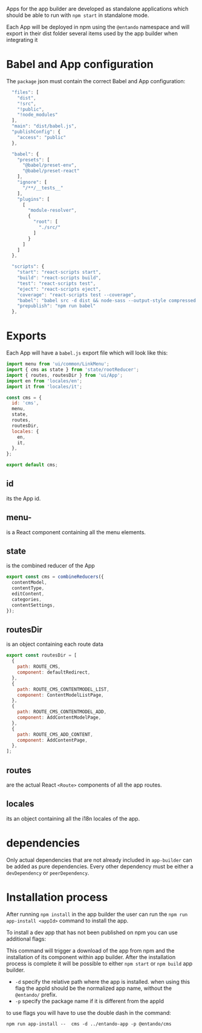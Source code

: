 Apps for the app builder are developed as standalone applications which should be able to run with `npm start` in standalone mode.

Each App will be deployed in npm using the `@entando` namespace and will export in their dist folder several items used by the app builder when integrating it

# Babel and App configuration
The `package` json must contain the correct Babel and App configuration:

```js
  "files": [
    "dist",
    "!src",
    "!public",
    "!node_modules"
  ],
  "main": "dist/babel.js",
  "publishConfig": {
    "access": "public"
  },
```

```js
  "babel": {
    "presets": [
      "@babel/preset-env",
      "@babel/preset-react"
    ],
    "ignore": [
      "/**/__tests__"
    ],
    "plugins": [
      [
        "module-resolver",
        {
          "root": [
            "./src/"
          ]
        }
      ]
    ]
  },
```

```js
  "scripts": {
    "start": "react-scripts start",
    "build": "react-scripts build",
    "test": "react-scripts test",
    "eject": "react-scripts eject",
    "coverage": "react-scripts test --coverage",
    "babel": "babel src -d dist && node-sass --output-style compressed src/sass/index.scss -o dist/css",
    "prepublish": "npm run babel"
  },
```

# Exports
Each App will have a `babel.js` export file which will look like this:

```js
import menu from 'ui/common/LinkMenu';
import { cms as state } from 'state/rootReducer';
import { routes, routesDir } from 'ui/App';
import en from 'locales/en';
import it from 'locales/it';

const cms = {
  id: 'cms',
  menu,
  state,
  routes,
  routesDir,
  locales: {
    en,
    it,
  },
};

export default cms;
```

## id
its the App id.

## menu-
is a React component containing all the menu elements.

## state
is the combined reducer of the App

```js
export const cms = combineReducers({
  contentModel,
  contentType,
  editContent,
  categories,
  contentSettings,
});
```

## routesDir
is an object containing each route data

```js
export const routesDir = [
  {
    path: ROUTE_CMS,
    component: defaultRedirect,
  },
  {
    path: ROUTE_CMS_CONTENTMODEL_LIST,
    component: ContentModelListPage,
  },
  {
    path: ROUTE_CMS_CONTENTMODEL_ADD,
    component: AddContentModelPage,
  },
  {
    path: ROUTE_CMS_ADD_CONTENT,
    component: AddContentPage,
  },
];
```

## routes
are the actual React `<Route>` components of all the app routes.

## locales
its an object containing all the i18n locales of the app.

# dependencies
Only actual dependencies that are not already included in `app-builder` can be added as pure dependencies.
Every other dependency must be either a `devDependency` or `peerDependency`.

# Installation process

After running `npm install` in the app builder the user can run the `npm run app-install <appId>` command to install the app.

To install a dev app that has not been published on npm you can use additional flags:


This command will trigger a download of the app from npm and the installation of its component within app builder.
After the installation process is complete it will be possible to either `npm start` or `npm build` app builder.

- `-d` specify the relative path where the app is installed. when using this flag the appId should be the normalized app name, without the `@entando/` prefix.
- `-p` specify the package name if it is different from the appId

to use flags you will have to use the double dash in the command:

`npm run app-install --  cms -d ../entando-app -p @entando/cms`

